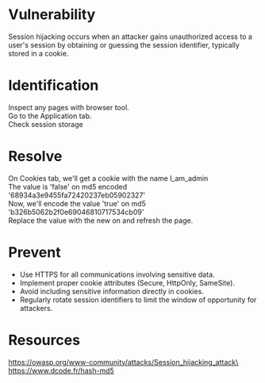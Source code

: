 # Vulnerability

Session hijacking occurs when an attacker gains unauthorized access to a user's session by obtaining or guessing the session identifier,
typically stored in a cookie.

# Identification

Inspect any pages with browser tool.\
Go to the Application tab.\
Check session storage

# Resolve

On Cookies tab, we'll get a cookie with the name I_am_admin\
The value is 'false' on md5 encoded '68934a3e9455fa72420237eb05902327'\
Now, we'll encode the value 'true' on md5 'b326b5062b2f0e69046810717534cb09'\
Replace the value with the new on and refresh the page.

# Prevent

- Use HTTPS for all communications involving sensitive data.
- Implement proper cookie attributes (Secure, HttpOnly, SameSite).
- Avoid including sensitive information directly in cookies.
- Regularly rotate session identifiers to limit the window of opportunity for attackers.

# Resources

https://owasp.org/www-community/attacks/Session_hijacking_attack\
https://www.dcode.fr/hash-md5
